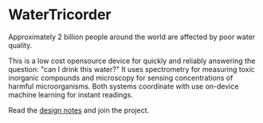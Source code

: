 WaterTricorder
==============

Approximately 2 billion people around the world are affected by poor water
quality.

This is a low cost opensource device for quickly and reliably answering the question: "can I drink this water?" It uses spectrometry for measuring toxic inorganic compounds and microscopy for sensing concentrations of harmful microorganisms. Both systems coordinate with use on-device machine learning for instant readings. 

Read the [design notes](DESIGN-NOTES.md) and join the project.
